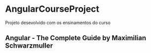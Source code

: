 # AngularCourseProject

Projeto desevolvido com os ensinamentos do curso 
## Angular - The Complete Guide by Maximilian Schwarzmuller
